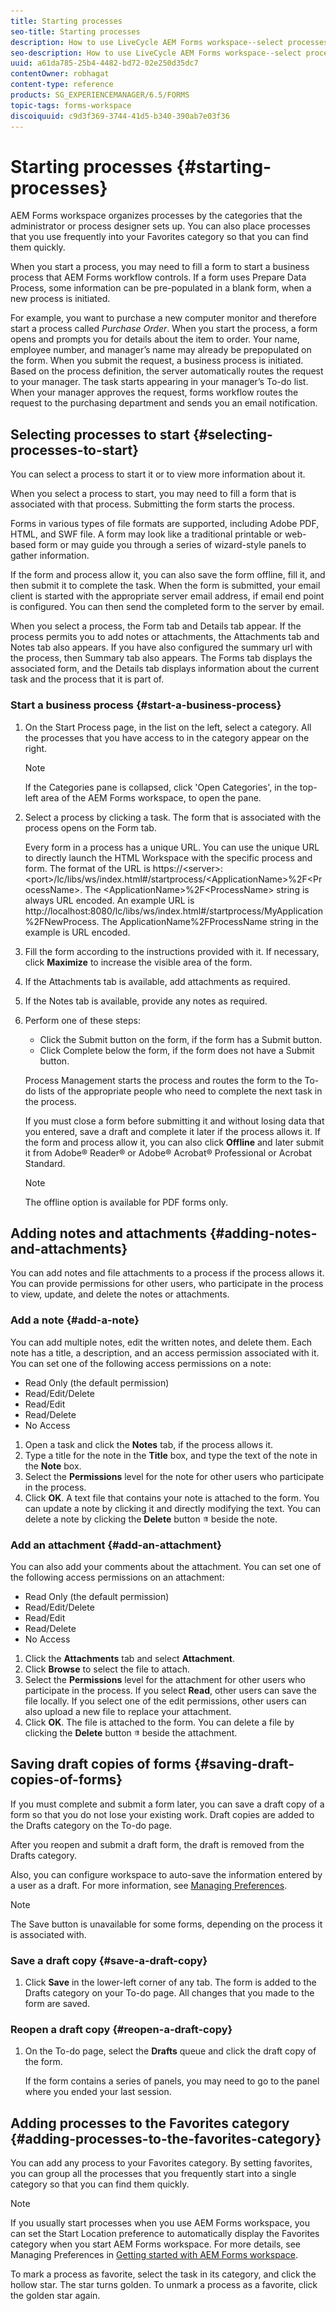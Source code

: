 ```yaml
---
title: Starting processes
seo-title: Starting processes
description: How to use LiveCycle AEM Forms workspace--select processes, add notes and attachments, save draft copies, and add to favorites.
seo-description: How to use LiveCycle AEM Forms workspace--select processes, add notes and attachments, save draft copies, and add to favorites.
uuid: a61da785-25b4-4482-bd72-02e250d35dc7
contentOwner: robhagat
content-type: reference
products: SG_EXPERIENCEMANAGER/6.5/FORMS
topic-tags: forms-workspace
discoiquuid: c9d3f369-3744-41d5-b340-390ab7e03f36
---
```


# Starting processes {#starting-processes}

AEM Forms workspace organizes processes by the categories that the administrator or process designer sets up. You can also place processes that you use frequently into your Favorites category so that you can find them quickly.

When you start a process, you may need to fill a form to start a business process that AEM Forms workflow controls. If a form uses Prepare Data Process, some information can be pre-populated in a blank form, when a new process is initiated.

For example, you want to purchase a new computer monitor and therefore start a process called *Purchase Order*. When you start the process, a form opens and prompts you for details about the item to order. Your name, employee number, and manager’s name may already be prepopulated on the form. When you submit the request, a business process is initiated. Based on the process definition, the server automatically routes the request to your manager. The task starts appearing in your manager’s To-do list. When your manager approves the request, forms workflow routes the request to the purchasing department and sends you an email notification.

## Selecting processes to start {#selecting-processes-to-start}

You can select a process to start it or to view more information about it.

When you select a process to start, you may need to fill a form that is associated with that process. Submitting the form starts the process.

Forms in various types of file formats are supported, including Adobe PDF, HTML, and SWF file. A form may look like a traditional printable or web-based form or may guide you through a series of wizard-style panels to gather information.

If the form and process allow it, you can also save the form offline, fill it, and then submit it to complete the task. When the form is submitted, your email client is started with the appropriate server email address, if email end point is configured. You can then send the completed form to the server by email.

When you select a process, the Form tab and Details tab appear. If the process permits you to add notes or attachments, the Attachments tab and Notes tab also appears. If you have also configured the summary url with the process, then Summary tab also appears. The Forms tab displays the associated form, and the Details tab displays information about the current task and the process that it is part of.

### Start a business process {#start-a-business-process}

1. On the Start Process page, in the list on the left, select a category. All the processes that you have access to in the category appear on the right.

   >[!NOTE]
   >
   >If the Categories pane is collapsed, click 'Open Categories', in the top-left area of the AEM Forms workspace, to open the pane.

1. Select a process by clicking a task. The form that is associated with the process opens on the Form tab.

   Every form in a process has a unique URL. You can use the unique URL to directly launch the HTML Workspace with the specific process and form. The format of the URL is https://&lt;server&gt;:&lt;port&gt;/lc/libs/ws/index.html#/startprocess/&lt;ApplicationName&gt;%2F&lt;ProcessName&gt;. The &lt;ApplicationName&gt;%2F&lt;ProcessName&gt; string is always URL encoded. An example URL is http://localhost:8080/lc/libs/ws/index.html#/startprocess/MyApplication%2FNewProcess. The ApplicationName%2FProcessName string in the example is URL encoded.

1. Fill the form according to the instructions provided with it. If necessary, click **Maximize** to increase the visible area of the form.
1. If the Attachments tab is available, add attachments as required.
1. If the Notes tab is available, provide any notes as required.
1. Perform one of these steps:

    * Click the Submit button on the form, if the form has a Submit button.
    * Click Complete below the form, if the form does not have a Submit button.

   Process Management starts the process and routes the form to the To-do lists of the appropriate people who need to complete the next task in the process.

   If you must close a form before submitting it and without losing data that you entered, save a draft and complete it later if the process allows it. If the form and process allow it, you can also click **Offline** and later submit it from Adobe® Reader® or Adobe® Acrobat® Professional or Acrobat Standard.

   >[!NOTE]
   >
   >The offline option is available for PDF forms only.

## Adding notes and attachments {#adding-notes-and-attachments}

You can add notes and file attachments to a process if the process allows it. You can provide permissions for other users, who participate in the process to view, update, and delete the notes or attachments.

### Add a note {#add-a-note}

You can add multiple notes, edit the written notes, and delete them. Each note has a title, a description, and an access permission associated with it. You can set one of the following access permissions on a note:

* Read Only (the default permission)
* Read/Edit/Delete
* Read/Edit
* Read/Delete
* No Access

1. Open a task and click the **Notes** tab, if the process allows it.
1. Type a title for the note in the **Title** box, and type the text of the note in the **Note** box.
1. Select the **Permissions** level for the note for other users who participate in the process.
1. Click **OK**. A text file that contains your note is attached to the form. You can update a note by clicking it and directly modifying the text. You can delete a note by clicking the **Delete** button ![Image of a trash can](assets/icondelete.png) beside the note.

### Add an attachment {#add-an-attachment}

You can also add your comments about the attachment. You can set one of the following access permissions on an attachment:

* Read Only (the default permission)
* Read/Edit/Delete
* Read/Edit
* Read/Delete
* No Access

1. Click the **Attachments** tab and select **Attachment**.
1. Click **Browse** to select the file to attach.
1. Select the **Permissions** level for the attachment for other users who participate in the process. If you select **Read**, other users can save the file locally. If you select one of the edit permissions, other users can also upload a new file to replace your attachment.
1. Click **OK**. The file is attached to the form. You can delete a file by clicking the **Delete** button ![Image of a trash can](assets/icondelete.png) beside the attachment.

## Saving draft copies of forms {#saving-draft-copies-of-forms}

If you must complete and submit a form later, you can save a draft copy of a form so that you do not lose your existing work. Draft copies are added to the Drafts category on the To-do page.

After you reopen and submit a draft form, the draft is removed from the Drafts category.

Also, you can configure workspace to auto-save the information entered by a user as a draft. For more information, see [Managing Preferences](/help/forms/using/getting-started-livecycle-html-workspace.md).

>[!NOTE]
>
>The Save button is unavailable for some forms, depending on the process it is associated with.

### Save a draft copy {#save-a-draft-copy}

1. Click **Save** in the lower-left corner of any tab. The form is added to the Drafts category on your To-do page. All changes that you made to the form are saved.

### Reopen a draft copy {#reopen-a-draft-copy}

1. On the To-do page, select the **Drafts** queue and click the draft copy of the form.

   If the form contains a series of panels, you may need to go to the panel where you ended your last session.

## Adding processes to the Favorites category {#adding-processes-to-the-favorites-category}

You can add any process to your Favorites category. By setting favorites, you can group all the processes that you frequently start into a single category so that you can find them quickly.

>[!NOTE]
>
>If you usually start processes when you use AEM Forms workspace, you can set the Start Location preference to automatically display the Favorites category when you start AEM Forms workspace. For more details, see Managing Preferences in [Getting started with AEM Forms workspace](/help/forms/using/getting-started-livecycle-html-workspace.md).

To mark a process as favorite, select the task in its category, and click the hollow star. The star turns golden. To unmark a process as a favorite, click the golden star again.
